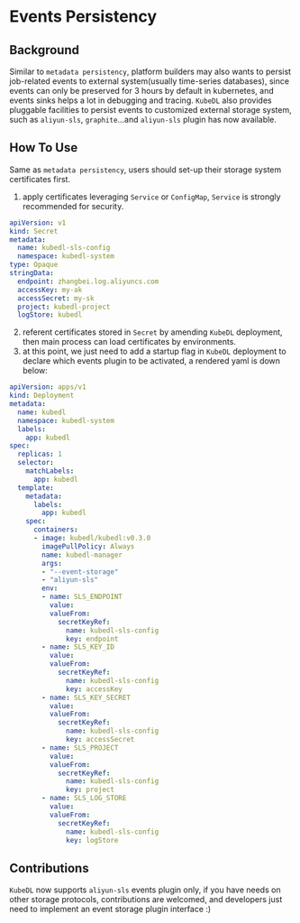 # Events Persistency

## Background

Similar to `metadata persistency`, platform builders may also wants to persist job-related events to external system(usually time-series databases), 
since events can only be preserved for 3 hours by default in kubernetes, and events sinks helps a lot in debugging and tracing.
`KubeDL` also provides pluggable facilities to persist events to customized external storage system, such as `aliyun-sls`, `graphite`...and `aliyun-sls` plugin has now available.

## How To Use

Same as `metadata persistency`, users should set-up their storage system certificates first.

1. apply certificates leveraging `Service` or `ConfigMap`, `Service` is strongly recommended for security.

```yaml
apiVersion: v1
kind: Secret
metadata:
  name: kubedl-sls-config
  namespace: kubedl-system
type: Opaque
stringData:
  endpoint: zhangbei.log.aliyuncs.com
  accessKey: my-ak
  accessSecret: my-sk
  project: kubedl-project
  logStore: kubedl
```

2. referent certificates stored in `Secret` by amending `KubeDL` deployment, then main process can load certificates by environments.
3. at this point, we just need to add a startup flag in `KubeDL` deployment to declare which events plugin to be activated, a rendered yaml is down below:

```yaml
apiVersion: apps/v1
kind: Deployment
metadata:
  name: kubedl
  namespace: kubedl-system
  labels:
    app: kubedl
spec:
  replicas: 1
  selector:
    matchLabels:
      app: kubedl
  template:
    metadata:
      labels:
        app: kubedl
    spec:
      containers:
      - image: kubedl/kubedl:v0.3.0
        imagePullPolicy: Always
        name: kubedl-manager
        args:
        - "--event-storage"
        - "aliyun-sls"
        env:
        - name: SLS_ENDPOINT
          value:
          valueFrom:
            secretKeyRef:
              name: kubedl-sls-config
              key: endpoint
        - name: SLS_KEY_ID
          value:
          valueFrom:
            secretKeyRef:
              name: kubedl-sls-config
              key: accessKey
        - name: SLS_KEY_SECRET
          value:
          valueFrom:
            secretKeyRef:
              name: kubedl-sls-config
              key: accessSecret
        - name: SLS_PROJECT
          value:
          valueFrom:
            secretKeyRef:
              name: kubedl-sls-config
              key: project
        - name: SLS_LOG_STORE
          value:
          valueFrom:
            secretKeyRef:
              name: kubedl-sls-config
              key: logStore
```

## Contributions

`KubeDL` now supports `aliyun-sls` events plugin only, if you have needs on other storage protocols,
contributions are welcomed, and developers just need to implement an event storage plugin interface :)
